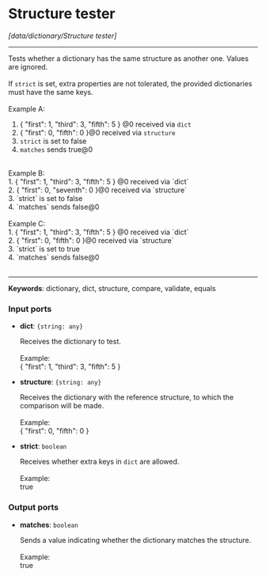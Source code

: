 # Structure tester

_[data/dictionary/Structure tester]_

---

Tests whether a dictionary  has the same structure as another one. Values are ignored.<br>
<br>
If `strict` is set, extra properties are not tolerated, the provided dictionaries must have the same keys.<br>
<br>
Example A:<br>
1. { "first": 1, "third": 3, "fifth": 5 } @0 received via `dict`<br>
2. { "first": 0, "fifth": 0 }@0 received via `structure`<br>
3. `strict` is set to false<br>
4. `matches` sends true@0<br>
<br>
Example B:<br>
1. { "first": 1, "third": 3, "fifth": 5 } @0 received via `dict`<br>
2. { "first": 0, "seventh": 0 }@0 received via `structure`<br>
3. `strict` is set to false<br>
4. `matches` sends false@0<br>
<br>
Example C:<br>
1. { "first": 1, "third": 3, "fifth": 5 } @0 received via `dict`<br>
2. { "first": 0, "fifth": 0 }@0 received via `structure`<br>
3. `strict` is set to true<br>
4. `matches` sends false@0<br>
<br>

---

__Keywords__: dictionary, dict, structure, compare, validate, equals

### Input ports

* __dict__: ` {string: any} `


    Receives the dictionary to test.<br>
    <br>
    Example:<br>
    { "first": 1, "third": 3, "fifth": 5 }<br>


* __structure__: ` {string: any} `


    Receives the dictionary with the reference structure, to which the comparison will be made.<br>
    <br>
    Example:<br>
    { "first": 0, "fifth": 0 }<br>


* __strict__: ` boolean `


    Receives whether extra keys in `dict` are allowed.<br>
    <br>
    Example:<br>
    true<br>

### Output ports

* __matches__: ` boolean `


    Sends a value indicating whether the dictionary matches the structure.<br>
    <br>
    Example:<br>
    true<br>


